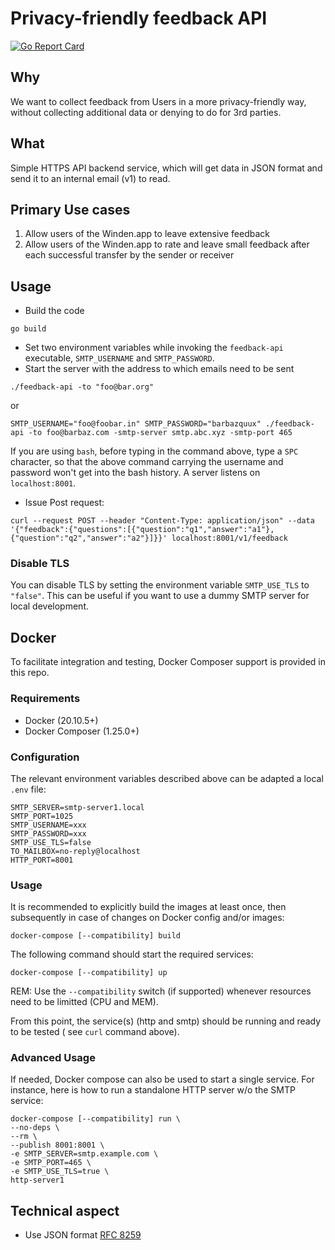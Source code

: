 # Privacy-friendly feedback API

[![Go Report Card](https://goreportcard.com/badge/github.com/LeastAuthority/feedback-api)](https://goreportcard.com/report/github.com/LeastAuthority/feedback-api)

## Why

We want to collect feedback from Users in a more privacy-friendly way, without collecting additional data or denying to do for 3rd parties.

## What

Simple HTTPS API backend service, which will get data in JSON format and send it to an internal email (v1) to read.

## Primary Use cases

1. Allow users of the Winden.app to leave extensive feedback
2. Allow users of the Winden.app to rate and leave small feedback after each successful transfer by the sender or receiver

## Usage

 - Build the code

 `go build`

 - Set two environment variables while invoking the `feedback-api` executable, `SMTP_USERNAME` and `SMTP_PASSWORD`.
 - Start the server with the address to which emails need to be sent

 `./feedback-api -to "foo@bar.org"`

 or

 `SMTP_USERNAME="foo@foobar.in" SMTP_PASSWORD="barbazquux" ./feedback-api -to foo@barbaz.com -smtp-server smtp.abc.xyz -smtp-port 465`

If you are using `bash`, before typing in the command above, type a `SPC` character, so that the above command carrying the username and password won't get into the bash history.
A server listens on `localhost:8001`.

 - Issue Post request:

 `curl --request POST --header "Content-Type: application/json" --data '{"feedback":{"questions":[{"question":"q1","answer":"a1"},{"question":"q2","answer":"a2"}]}}' localhost:8001/v1/feedback`

### Disable TLS

You can disable TLS by setting the environment variable `SMTP_USE_TLS` to `"false"`. This can be useful if you want to use a dummy SMTP server for local development.

## Docker

To facilitate integration and testing, Docker Composer support is provided in this repo.

### Requirements

- Docker (20.10.5+)
- Docker Composer (1.25.0+)

### Configuration

The relevant environment variables described above can be adapted a local `.env` file:

```
SMTP_SERVER=smtp-server1.local
SMTP_PORT=1025
SMTP_USERNAME=xxx
SMTP_PASSWORD=xxx
SMTP_USE_TLS=false
TO_MAILBOX=no-reply@localhost
HTTP_PORT=8001
```

### Usage

It is recommended to explicitly build the images at least once, then subsequently in case of changes on Docker config and/or images:

```
docker-compose [--compatibility] build
```


The following command should start the required services:

```
docker-compose [--compatibility] up
```

REM: Use the `--compatibility` switch (if supported) whenever resources need to be limitted (CPU and MEM).

From this point, the service(s) (http and smtp) should be running and ready to be tested ( see `curl` command above).

### Advanced Usage

If needed, Docker compose can also be used to start a single service. For instance, here is how to run a standalone HTTP server w/o the SMTP service:

```
docker-compose [--compatibility] run \
--no-deps \
--rm \
--publish 8001:8001 \
-e SMTP_SERVER=smtp.example.com \
-e SMTP_PORT=465 \
-e SMTP_USE_TLS=true \
http-server1
```

## Technical aspect

- Use JSON format [RFC 8259](https://www.rfc-editor.org/rfc/rfc8259.html)
